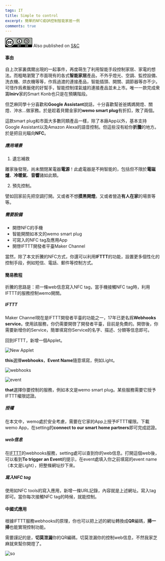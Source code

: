 ```yaml
---
tags: IT
title: Simple to control
excerpt: 簡單的NFC或QR控制智能家居一例
comments: true
---
```


![cc](/public/cc.png) Also published on [S&C](https://soandcandy.us)

#### 事由 ####

自上次家裏偶爾出現的一起事件，再度萌生了利用智能手段控制家居、家電的想法。而粗略瀏覽了市面現有的各式**智能家居**產品，不外乎燈光、空調、監控設備、洗衣機、烘衣機等等，作爲過渡的連接產品，智能插頭、開關、調節器等亦不少。可惜作爲煮飯佬的好幫手，智能控制煤氣爐的連接產品並未上市。唯一一款完成衆籌**Inirv**家的Smart Konb也只是在預購階段。

但芝麻同學十分喜歡和**Google Assistant**說話，十分喜歡幫爸爸媽媽開燈、關燈、沖水...做家務。於是趁着貝爾金家的**wemo smart plug**有折扣，敗了兩個。

這款smart plug和市面大多數同類產品一樣，除了本廠App以外，基本支持Google Assistant以及Amazon Alexa的語音控制。但這些沒有給你**折騰**的地方。於是把目光瞄向**NFC**。

##### 應用場景 #####

1. 遺忘補救

離家後發現，尚未關閉某電器**電源**！此處電器是不夠智能的，包括但不限於**電磁爐**、**冷暖氣**、**音響**諸如此類。

2. 預先控制。

譬如回家前先把空調打開。又或者不想**摸黑開燈**。又或者營造**有人在家**的場景等等。

##### 需要設備 #####

- 開啓NFC的手機
- 智能開關如本文的wemo smart plug
- 可寫入的NFC tag及應用App
- 開啓IFTTT開發者平臺Maker Channel

當然，除了本文折騰的NFC方式，你還可以利用**IFTTT**的功能，設置更多個性化的控制手段，例如短信、電話、郵件等控制方式。

#### 簡易教程 ####

折騰的思路是：把一條web信息寫入NFC tag，當手機接觸NFC tag時，利用IFTTT的服務控制wemo開關。

##### IFTTT #####

Maker Channel現在是IFTTT開發者平臺的功能之一，17年已更名爲**Webhooks service**。使用該服務，你仍需要開啓了開發者平臺，目前是免費的。開啓後，你需要新增你的Service，簡單填寫你Service的名字、描述、分類等信息即可。

回到IFTTT，新增一個Applet。

![New Applet](https://imgur.com/7c7nLS1)

**this**選擇**webhooks**，**Event Name**隨意填寫，例如Light。

![webhooks](https://imgur.com/YrxF6xC)

![event](https://imgur.com/54aX3aW)

**that**選擇你要控制的服務，例如本文是wemo smart plug。某些服務需要它授予IFTTT權限認證。

##### 授權 #####

在本文中，wemo處於安全考慮，需要在它家的App上授予IFTTT權限。下載wemo App，在setting的**connect to our smart home partners**即可完成認證。

##### web信息 #####

在[IFTTT](https://ifttt.com/maker_webhooks)的webhooks服務，setting處可以查到你的web信息。打開這個web後，可以看到**To trigger an Event**的提示，在event處填入你之前填寫的event name（本文是Light），把整條網址抄下來。

##### 寫入NFC tag #####

使用如NFC tools的寫入應用，新增一條URL記錄，內容就是上述網址。寫入tag即可。當你每次接觸NFC tag的時候，就能控制。

#### 中國式應用 ####

根據IFTTT服務webhooks的原理，你也可以把上述的網址轉換成**QR**編碼，**掃一掃**也能實現控制功能。

需要謹記的是，**切莫泄漏**你的QR編碼，切莫泄漏你的控制web信息，不然我家芝麻就來幫你開燈了。


![so](/public/favicon.ico)


